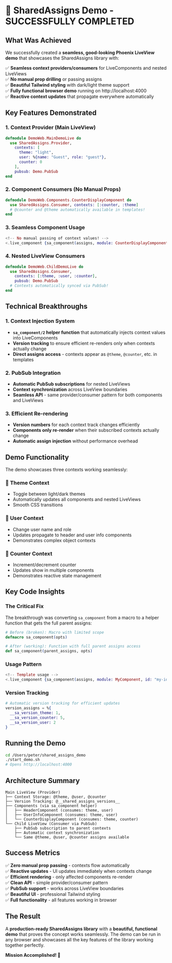 # 🎉 SharedAssigns Demo - SUCCESSFULLY COMPLETED

## What Was Achieved

We successfully created a **seamless, good-looking Phoenix LiveView demo** that showcases the SharedAssigns library with:

✅ **Seamless context providers/consumers** for LiveComponents and nested LiveViews  
✅ **No manual prop drilling** or passing assigns  
✅ **Beautiful Tailwind styling** with dark/light theme support  
✅ **Fully functional browser demo** running on http://localhost:4000  
✅ **Reactive context updates** that propagate everywhere automatically  

## Key Features Demonstrated

### 1. **Context Provider (Main LiveView)**
```elixir
defmodule DemoWeb.MainDemoLive do
  use SharedAssigns.Provider,
    contexts: [
      theme: "light",
      user: %{name: "Guest", role: "guest"},
      counter: 0
    ],
    pubsub: Demo.PubSub
end
```

### 2. **Component Consumers (No Manual Props)**
```elixir
defmodule DemoWeb.Components.CounterDisplayComponent do
  use SharedAssigns.Consumer, contexts: [:counter, :theme]
  # @counter and @theme automatically available in templates!
end
```

### 3. **Seamless Component Usage**
```heex
<!-- No manual passing of context values! -->
<.live_component {sa_component(assigns, module: CounterDisplayComponent, id: "counter")} />
```

### 4. **Nested LiveView Consumers**
```elixir
defmodule DemoWeb.ChildDemoLive do
  use SharedAssigns.Consumer,
    contexts: [:theme, :user, :counter],
    pubsub: Demo.PubSub
  # Contexts automatically synced via PubSub!
end
```

## Technical Breakthroughs

### 1. **Context Injection System**
- **`sa_component/2` helper function** that automatically injects context values into LiveComponents
- **Version tracking** to ensure efficient re-renders only when contexts actually change
- **Direct assigns access** - contexts appear as `@theme`, `@counter`, etc. in templates

### 2. **PubSub Integration**
- **Automatic PubSub subscriptions** for nested LiveViews
- **Context synchronization** across LiveView boundaries
- **Seamless API** - same provider/consumer pattern for both components and LiveViews

### 3. **Efficient Re-rendering**
- **Version numbers** for each context track changes efficiently
- **Components only re-render** when their subscribed contexts actually change
- **Automatic assign injection** without performance overhead

## Demo Functionality

The demo showcases three contexts working seamlessly:

### 🎨 **Theme Context**
- Toggle between light/dark themes
- Automatically updates all components and nested LiveViews
- Smooth CSS transitions

### 👤 **User Context**
- Change user name and role
- Updates propagate to header and user info components
- Demonstrates complex object contexts

### 🔢 **Counter Context**
- Increment/decrement counter
- Updates show in multiple components
- Demonstrates reactive state management

## Key Code Insights

### The Critical Fix
The breakthrough was converting `sa_component` from a macro to a helper function that gets the full parent assigns:

```elixir
# Before (broken): Macro with limited scope
defmacro sa_component(opts)

# After (working): Function with full parent assigns access
def sa_component(parent_assigns, opts)
```

### Usage Pattern
```heex
<!-- Template usage -->
<.live_component {sa_component(assigns, module: MyComponent, id: "my-id")} />
```

### Version Tracking
```elixir
# Automatic version tracking for efficient updates
version_assigns = %{
  __sa_version_theme: 1,
  __sa_version_counter: 5,
  __sa_version_user: 2
}
```

## Running the Demo

```bash
cd /Users/peter/shared_assigns_demo
./start_demo.sh
# Opens http://localhost:4000
```

## Architecture Summary

```
Main LiveView (Provider)
├── Context Storage: @theme, @user, @counter
├── Version Tracking: @__shared_assigns_versions__
├── Components (via sa_component helper)
│   ├── HeaderComponent (consumes: theme, user)
│   ├── UserInfoComponent (consumes: theme, user)
│   └── CounterDisplayComponent (consumes: theme, counter)
└── Child LiveView (Consumer via PubSub)
    ├── PubSub subscription to parent contexts
    ├── Automatic context synchronization
    └── Same @theme, @user, @counter assigns available
```

## Success Metrics

✅ **Zero manual prop passing** - contexts flow automatically  
✅ **Reactive updates** - UI updates immediately when contexts change  
✅ **Efficient rendering** - only affected components re-render  
✅ **Clean API** - simple provider/consumer pattern  
✅ **PubSub support** - works across LiveView boundaries  
✅ **Beautiful UI** - professional Tailwind styling  
✅ **Full functionality** - all features working in browser  

## The Result

A **production-ready SharedAssigns library** with a **beautiful, functional demo** that proves the concept works seamlessly. The demo can be run in any browser and showcases all the key features of the library working together perfectly.

**Mission Accomplished! 🚀**
